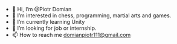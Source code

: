 - 👋 Hi, I’m @Piotr Domian
- 👀 I’m interested in chess, programming, martial arts and games.
- 🌱 I’m currently learning Unity
- 💞️ I’m looking for job or internship.
- 📫 How to reach me domianpiotr111@gmail.com

<!---
ItsShock/ItsShock is a ✨ special ✨ repository because its `README.md` (this file) appears on your GitHub profile.
You can click the Preview link to take a look at your changes.
--->
